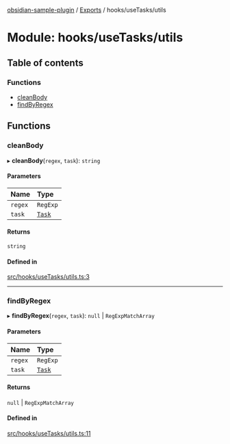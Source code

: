 [obsidian-sample-plugin](../README.md) / [Exports](../modules.md) / hooks/useTasks/utils

# Module: hooks/useTasks/utils

## Table of contents

### Functions

- [cleanBody](hooks_useTasks_utils.md#cleanbody)
- [findByRegex](hooks_useTasks_utils.md#findbyregex)

## Functions

### cleanBody

▸ **cleanBody**(`regex`, `task`): `string`

#### Parameters

| Name | Type |
| :------ | :------ |
| `regex` | `RegExp` |
| `task` | [`Task`](hooks_useTasks_types.md#task) |

#### Returns

`string`

#### Defined in

[src/hooks/useTasks/utils.ts:3](https://github.com/dromse/personal-grind-manager/blob/93620cd/src/hooks/useTasks/utils.ts#L3)

___

### findByRegex

▸ **findByRegex**(`regex`, `task`): ``null`` \| `RegExpMatchArray`

#### Parameters

| Name | Type |
| :------ | :------ |
| `regex` | `RegExp` |
| `task` | [`Task`](hooks_useTasks_types.md#task) |

#### Returns

``null`` \| `RegExpMatchArray`

#### Defined in

[src/hooks/useTasks/utils.ts:11](https://github.com/dromse/personal-grind-manager/blob/93620cd/src/hooks/useTasks/utils.ts#L11)

